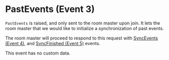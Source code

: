 # PastEvents (Event 3)

`PastEvents` is raised, and only sent to the room master upon join. It lets the room master that we would like to initialize a synchronization of past events.

The room master will proceed to respond to this request with [SyncEvents (Event 4)](../SyncEvents/README.md), and [SyncFinished (Event 5)](../SyncFinished/README.md) events.

This event has no custom data.